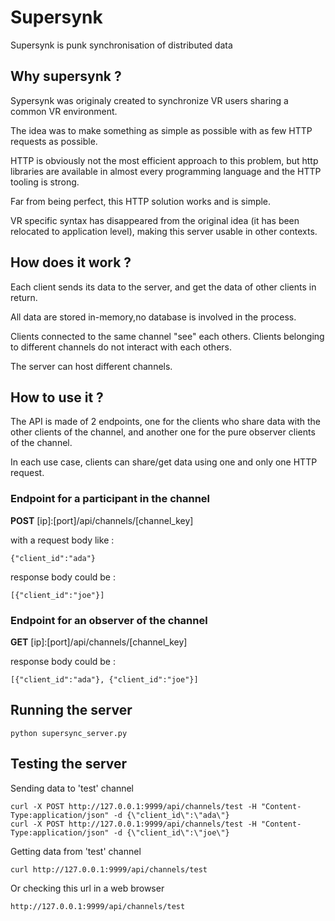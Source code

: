 # Supersynk

Supersynk is punk synchronisation of distributed data

## Why supersynk ?

Sypersynk was originaly created to synchronize VR users sharing a common VR environment.

The idea was to make something as simple as possible with as few HTTP requests as possible.

HTTP is obviously not the most efficient approach to this problem, but http libraries are available in almost every programming language and the HTTP tooling is strong. 

Far from being perfect, this HTTP solution works and is simple. 

VR specific syntax has disappeared from the original idea (it has been relocated 
to application level), making this server usable in other contexts.

## How does it work ?

Each client sends its data to the server, and get the data of other clients in return.

All data are stored in-memory,no database is involved in the process.

Clients connected to the same channel "see" each others. Clients belonging to
different channels do not interact with each others.

The server can host different channels.

## How to use it ?

The API is made of 2 endpoints, one for the clients who share data with the other 
clients of the channel, and another one for the pure observer clients of the channel.

In each use case, clients can share/get data using one and only one HTTP request.

### Endpoint for a participant in the channel

**POST** [ip]:[port]/api/channels/[channel_key]

with a request body like :
```
{"client_id":"ada"}
```
response body could be :
```
[{"client_id":"joe"}]
```

### Endpoint for an observer of the channel

**GET** [ip]:[port]/api/channels/[channel_key]

response body could be :
```
[{"client_id":"ada"}, {"client_id":"joe"}]
```

## Running the server

```
python supersync_server.py
```

## Testing the server

Sending data to 'test' channel
```
curl -X POST http://127.0.0.1:9999/api/channels/test -H "Content-Type:application/json" -d {\"client_id\":\"ada\"}
curl -X POST http://127.0.0.1:9999/api/channels/test -H "Content-Type:application/json" -d {\"client_id\":\"joe\"}
```

Getting data from 'test' channel
```
curl http://127.0.0.1:9999/api/channels/test
```

Or checking this url in a web browser
```
http://127.0.0.1:9999/api/channels/test
```


